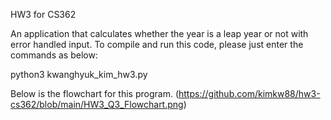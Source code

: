 HW3 for CS362

An application that calculates whether the year is a leap year or not with error handled input.
To compile and run this code, please just enter the commands as below:

python3 kwanghyuk_kim_hw3.py

Below is the flowchart for this program.
(https://github.com/kimkw88/hw3-cs362/blob/main/HW3_Q3_Flowchart.png)
